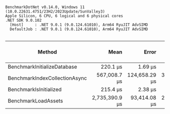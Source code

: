 ```

BenchmarkDotNet v0.14.0, Windows 11 (10.0.22631.4751/23H2/2023Update/SunValley3)
Apple Silicon, 6 CPU, 6 logical and 6 physical cores
.NET SDK 9.0.102
  [Host]     : .NET 9.0.1 (9.0.124.61010), Arm64 RyuJIT AdvSIMD
  DefaultJob : .NET 9.0.1 (9.0.124.61010), Arm64 RyuJIT AdvSIMD


```
| Method                        | Mean           | Error         | StdDev        | Median         | Gen0       | Completed Work Items | Lock Contentions | Gen1      | Gen2      | Allocated  |
|------------------------------ |---------------:|--------------:|--------------:|---------------:|-----------:|---------------------:|-----------------:|----------:|----------:|-----------:|
| BenchmarkInitializeDatabase   |       220.1 μs |       1.69 μs |       1.41 μs |       219.9 μs |          - |                    - |                - |         - |         - |      472 B |
| BenchmarkIndexCollectionAsync |   567,008.7 μs | 124,658.29 μs | 363,634.11 μs |   369,110.8 μs |          - |               1.0000 |                - |         - |         - |   823560 B |
| BenchmarkIsInitialized        |       215.4 μs |       2.38 μs |       2.83 μs |       214.7 μs |          - |                    - |                - |         - |         - |      472 B |
| BenchmarkLoadAssets           | 2,735,390.9 μs |  93,414.08 μs | 265,000.23 μs | 2,707,952.5 μs | 10000.0000 |              83.0000 |                - | 7000.0000 | 6000.0000 | 46441208 B |
